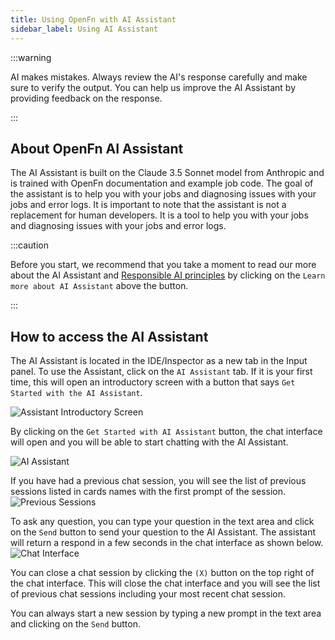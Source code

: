 ```yaml
---
title: Using OpenFn with AI Assistant
sidebar_label: Using AI Assistant
---
```


:::warning

AI makes mistakes. Always review the AI's response carefully and make sure to
verify the output. You can help us improve the AI Assistant by providing
feedback on the response.

:::

## About OpenFn AI Assistant

The AI Assistant is built on the Claude 3.5 Sonnet model from Anthropic and is
trained with OpenFn documentation and example job code. The goal of the
assistant is to help you with your jobs and diagnosing issues with your jobs and
error logs. It is important to note that the assistant is not a replacement for
human developers. It is a tool to help you with your jobs and diagnosing issues
with your jobs and error logs.

:::caution

Before you start, we recommend that you take a moment to read our more about the
AI Assistant and
[Responsible AI principles](https://www.openfn.org/responsible-ai/) by clicking
on the `Learn more about AI Assistant` above the button.

:::

## How to access the AI Assistant

The AI Assistant is located in the IDE/Inspector as a new tab in the Input panel. To use the Assistant,
click on the `AI Assistant` tab. If it is your first time, this will open an introductory screen with
a button that says `Get Started with the AI Assistant`.

![Assistant Introductory Screen](/img/ai-assistant-intro.png)

By clicking on the `Get Started with AI Assistant` button, the chat interface
will open and you will be able to start chatting with the AI Assistant.

![AI Assistant](/img/ai-chat-empty.png)

If you have had a previous chat session, you will see the list of previous
sessions listed in cards names with the first prompt of the session.
![Previous Sessions](/img/ai-assistant-sessions.png)

To ask any question, you can type your question in the text area and click on
the `Send` button to send your question to the AI Assistant. The assistant will
return a respond in a few seconds in the chat interface as shown below.
![Chat Interface](/img/ai-assistant-engage.png)

You can close a chat session by clicking the `(X)` button on the top right of the
chat interface. This will close the chat interface and you will see the list of
previous chat sessions including your most recent chat session.

You can always start a new session by typing a new prompt in the text area and
clicking on the `Send` button.
